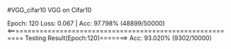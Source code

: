 #VGG_cifar10
VGG on Cifar10

Epoch: 120
Loss: 0.067 | Acc: 97.798% (48899/50000)
<==========================================================
Testing Result(Epoch:120)=======> Acc: 93.020% (9302/10000)



